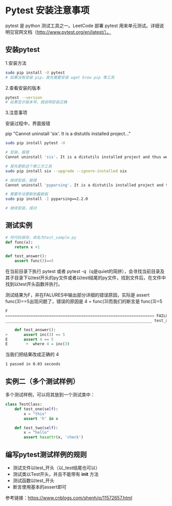 # Pytest 安装注意事项

pytest 是 python 测试工具之一。LeetCode 部署 pytest 用来单元测试。详细说明见官网文档（http://www.pytest.org/en/latest/）。


## 安装pytest

1.安装方法

~~~bash
sudo pip install -U pytest
# 如果没有安装 pip，首先需要安装 wget brew pip 等工具
~~~

2.查看安装的版本

~~~bash
pytest --version
# 如果显示版本号，就说明安装正确
~~~

3.注意事项

安装过程中，界面报错

pip "Cannot uninstall 'six'. It is a distutils installed project..."

~~~bash
sudo pip install pytest -U

# 安装，报错
Cannot uninstall 'six'. It is a distutils installed project and thus we cannot accurately determine which files belong to it which would lead to only a partial uninstall.

# 首先更新这个第三方工具
sudo pip install six --upgrade --ignore-installed six

# 继续安装，报错
Cannot uninstall 'pyparsing'. It is a distutils installed project and thus we cannot accurately determine which files belong to it which would lead to only a partial uninstall.

# 需要手动更新到最新版
sudo pip install -I pyparsing==2.2.0

# 继续安装，成功
~~~



## 测试实例

```python
# 将代码保存，命名为test_sample.py
def func(x):
    return x +1

def test_answer():
    assert func(3)==5
```

在当前目录下执行 pytest 或者 pytest -q（q是quiet的简拼），会寻找当前目录及其子目录下以test开头的py文件或者以test结尾的py文件，找到文件后，在文件中找到以test开头函数并执行。

测试结果为F，并在FALURES中输出部分详细的错误原因，实际是 assert func(3)==5出现问题了，错误的原因是 4 = func(3)而我们的断言是 func(3)=5

```python 
F                                                                                                                                  [100%]
================================================================= FAILURES ==================================================================
________________________________________________________________ test_answer ________________________________________________________________

    def test_answer():
>       assert inc(3) == 5
E       assert 4 == 5
E        +  where 4 = inc(3)

```

当我们把结果改成正确的 4

~~~bash
1 passed in 0.03 seconds
~~~


## 实例二（多个测试样例）

多个测试样例，可以将其放到一个测试类中：

```python
class TestClass:
    def test_one(self):
        x = "this"
        assert 'h' in x

    def test_two(self):
        x = "hello"
        assert hasattr(x, 'check')
```

## 编写pytest测试样例的规则

- 测试文件以test_开头（以_test结尾也可以）
- 测试类以Test开头，并且不能带有 **init** 方法
- 测试函数以test_开头
- 断言使用基本的assert即可


参考链接：https://www.cnblogs.com/shenh/p/11572657.html
